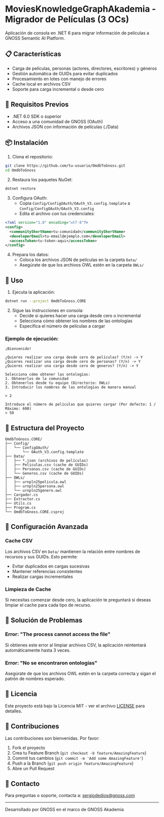 ﻿# MoviesKnowledgeGraphAkademia - Migrador de Películas (3 OCs)

Aplicación de consola en .NET 6 para migrar información de películas a GNOSS Semantic AI Platform.

## 📋 Características

- Carga de películas, personas (actores, directores, escritores) y géneros
- Gestión automática de GUIDs para evitar duplicados
- Procesamiento en lotes con manejo de errores
- Cache local en archivos CSV
- Soporte para carga incremental o desde cero

## 🚀 Requisitos Previos

- .NET 6.0 SDK o superior
- Acceso a una comunidad de GNOSS (OAuth)
- Archivos JSON con información de películas (./Data)

## 📦 Instalación

1. Clona el repositorio:
```bash
git clone https://github.com/tu-usuario/OmdbToGnoss.git
cd OmdbToGnoss
```

2. Restaura los paquetes NuGet:
```bash
dotnet restore
```

3. Configura OAuth:
   - Copia `Config/ConfigOAuth/OAuth_V3.config.template` a `Config/ConfigOAuth/OAuth_V3.config`
   - Edita el archivo con tus credenciales:
```xml
<?xml version="1.0" encoding="utf-8"?>
<config>
  <communityShortName>tu-comunidad</communityShortName>
  <developerEmail>tu-email@ejemplo.com</developerEmail>
  <accessToken>tu-token-aqui</accessToken>
</config>
```

4. Prepara los datos:
   - Coloca los archivos JSON de películas en la carpeta `Data/`
   - Asegúrate de que los archivos OWL estén en la carpeta `OWLs/`

## 🎯 Uso

1. Ejecuta la aplicación:
```bash
dotnet run --project OmdbToGnoss.CORE
```

2. Sigue las instrucciones en consola:
   - Decide si quieres hacer una carga desde cero o incremental
   - Selecciona cómo obtener los nombres de las ontologías
   - Especifica el número de películas a cargar

### Ejemplo de ejecución:
```
¡Bienvenido!

¿Quieres realizar una carga desde cero de películas? (Y/n) -> Y
¿Quieres realizar una carga desde cero de personas? (Y/n) -> Y
¿Quieres realizar una carga desde cero de generos? (Y/n) -> Y

Selecciona cómo obtener las ontologías:
1. Obtenerlos de la comunidad
2. Obtenerlos desde tu equipo (Directorio: OWLs)
3. Introducir los nombres de las ontologías de manera manual

> 2

Introduce el número de películas que quieres cargar (Por defecto: 1 / Máximo: 600)
> 50
```

## 📁 Estructura del Proyecto

```
OmdbToGnoss.CORE/
├── Config/
│   └── ConfigOAuth/
│       └── OAuth_V3.config.template
├── Data/
│   ├── *.json (archivos de películas)
│   ├── Peliculas.csv (cache de GUIDs)
│   ├── Personas.csv (cache de GUIDs)
│   └── Generos.csv (cache de GUIDs)
├── OWLs/
│   ├── urnpln25pelicula.owl
│   ├── urnpln25persona.owl
│   └── urnpln25genero.owl
├── Cargador.cs
├── Extractor.cs
├── Utils.cs
├── Program.cs
└── OmdbToGnoss.CORE.csproj
```

## 🔧 Configuración Avanzada

### Cache CSV
Los archivos CSV en `Data/` mantienen la relación entre nombres de recursos y sus GUIDs. Esto permite:
- Evitar duplicados en cargas sucesivas
- Mantener referencias consistentes
- Realizar cargas incrementales

### Limpieza de Cache
Si necesitas comenzar desde cero, la aplicación te preguntará si deseas limpiar el cache para cada tipo de recurso.

## 🐛 Solución de Problemas

### Error: "The process cannot access the file"
Si obtienes este error al limpiar archivos CSV, la aplicación reintentará automáticamente hasta 3 veces.

### Error: "No se encontraron ontologías"
Asegúrate de que los archivos OWL estén en la carpeta correcta y sigan el patrón de nombres esperado.

## 📄 Licencia

Este proyecto está bajo la Licencia MIT - ver el archivo [LICENSE](LICENSE) para detalles.

## 🤝 Contribuciones

Las contribuciones son bienvenidas. Por favor:
1. Fork el proyecto
2. Crea tu Feature Branch (`git checkout -b feature/AmazingFeature`)
3. Commit tus cambios (`git commit -m 'Add some AmazingFeature'`)
4. Push a la Branch (`git push origin feature/AmazingFeature`)
5. Abre un Pull Request

## 📧 Contacto

Para preguntas o soporte, contacta a: sergiodedios@gnoss.com

---
Desarrollado por GNOSS en el marco de GNOSS Akademia
